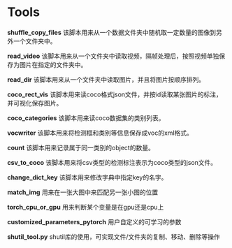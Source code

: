 # Tools
  **shuffle_copy_files**
该脚本用来从一个数据文件夹中随机取一定数量的图像到另外一个文件夹中。

  **read_video**
该脚本用来从一个文件夹中读取视频，隔帧处理后，按照视频单独保存为图片在指定的文件夹中。

  **read_dir**
 该脚本用来从一个文件夹中读取图片，并且将图片按顺序排列。
 
  **coco_rect_vis**
 该脚本用来读coco格式json文件，并按id读取某张图片的标注，并可视化保存图片。
 
  **coco_categories**
 该脚本用来读coco数据集的类别列表。
 
  **vocwriter**
 该脚本用来将检测框和类别等信息保存成voc的xml格式。
 
  **count**
 该脚本用来记录属于同一类别的object的数量。
 
  **csv_to_coco**
 该脚本用来将csv类型的检测标注表示为coco类型的json文件。

  **change_dict_key**
 该脚本用来修改字典中指定key的名字。
 
 **match_img**
 用来在一张大图中来匹配另一张小图的位置
 
 **torch_cpu_or_gpu**
 用来判断某个变量是在gpu还是cpu上
 
 **customized_parameters_pytorch**
 用户自定义的可学习的参数

 **shutil_tool.py**
 shutil库的使用，可实现文件/文件夹的复制、移动、删除等操作
